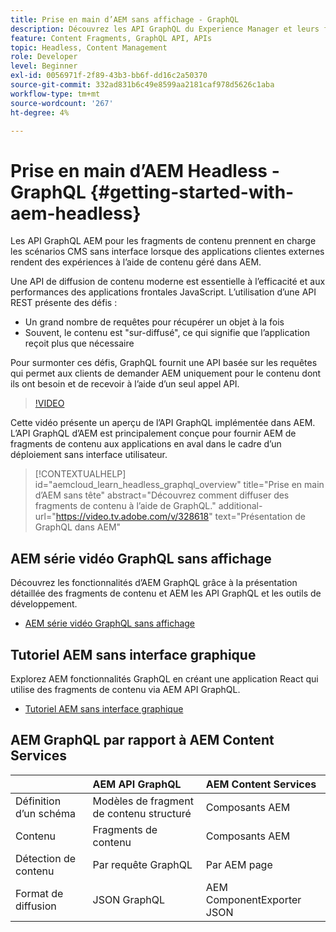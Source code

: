 ```yaml
---
title: Prise en main d’AEM sans affichage - GraphQL
description: Découvrez les API GraphQL du Experience Manager et leurs fonctionnalités.
feature: Content Fragments, GraphQL API, APIs
topic: Headless, Content Management
role: Developer
level: Beginner
exl-id: 0056971f-2f89-43b3-bb6f-dd16c2a50370
source-git-commit: 332ad831b6c49e8599aa2181caf978d5626c1aba
workflow-type: tm+mt
source-wordcount: '267'
ht-degree: 4%

---
```


# Prise en main d’AEM Headless - GraphQL  {#getting-started-with-aem-headless}

Les API GraphQL AEM pour les fragments de contenu prennent en charge les scénarios CMS sans interface lorsque des applications clientes externes rendent des expériences à l’aide de contenu géré dans AEM.

Une API de diffusion de contenu moderne est essentielle à l’efficacité et aux performances des applications frontales JavaScript. L’utilisation d’une API REST présente des défis :

* Un grand nombre de requêtes pour récupérer un objet à la fois
* Souvent, le contenu est &quot;sur-diffusé&quot;, ce qui signifie que l’application reçoit plus que nécessaire

Pour surmonter ces défis, GraphQL fournit une API basée sur les requêtes qui permet aux clients de demander AEM uniquement pour le contenu dont ils ont besoin et de recevoir à l’aide d’un seul appel API.

>[!VIDEO](https://video.tv.adobe.com/v/328618/?quality=12&learn=on)

Cette vidéo présente un aperçu de l’API GraphQL implémentée dans AEM. L’API GraphQL d’AEM est principalement conçue pour fournir AEM de fragments de contenu aux applications en aval dans le cadre d’un déploiement sans interface utilisateur.

>[!CONTEXTUALHELP]
>id="aemcloud_learn_headless_graphql_overview"
>title="Prise en main d’AEM sans tête"
>abstract="Découvrez comment diffuser des fragments de contenu à l’aide de GraphQL."
>additional-url="https://video.tv.adobe.com/v/328618" text="Présentation de GraphQL dans AEM"

## AEM série vidéo GraphQL sans affichage

Découvrez les fonctionnalités d’AEM GraphQL grâce à la présentation détaillée des fragments de contenu et AEM les API GraphQL et les outils de développement.

* [AEM série vidéo GraphQL sans affichage](./video-series/modeling-basics.md)

## Tutoriel AEM sans interface graphique

Explorez AEM fonctionnalités GraphQL en créant une application React qui utilise des fragments de contenu via AEM API GraphQL.

* [Tutoriel AEM sans interface graphique](./multi-step/overview.md)

## AEM GraphQL par rapport à AEM Content Services

|  | AEM API GraphQL | AEM Content Services |
|--------------------------------|:-----------------|:---------------------|
| Définition d’un schéma | Modèles de fragment de contenu structuré | Composants AEM |
| Contenu | Fragments de contenu | Composants AEM |
| Détection de contenu | Par requête GraphQL | Par AEM page |
| Format de diffusion | JSON GraphQL | AEM ComponentExporter JSON |
